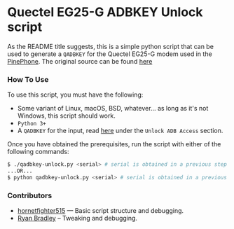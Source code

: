 # Quectel EG25-G ADBKEY Unlock script

As the README title suggests, this is a simple python script that can be used to generate a `QADBKEY` for the Quectel EG25-G modem used in the [PinePhone](https://www.pine64.org/pinephone/). The original source can be found [here](https://xnux.eu/devices/feature/qadbkey-unlock.c)

### How To Use

To use this script, you must have the following:

* Some variant of Linux, macOS, BSD, whatever... as long as it's not Windows, this script should work.
* `Python 3+`
* A `QADBKEY` for the input, read [here](https://xnux.eu/devices/feature/modem-pp.html) under the `Unlock ADB Access` section.

Once you have obtained the prerequisites, run the script with either of the following commands:

```bash
$ ./qadbkey-unlock.py <serial> # serial is obtained in a previous step
...OR...
$ python qadbkey-unlock.py <serial> # serial is obtained in a previous step
```

### Contributors

* [hornetfighter515](https://github.com/hornetfighter515) — Basic script structure and debugging.
* [Ryan Bradley](https://github.com/rbradley0) – Tweaking and debugging.
